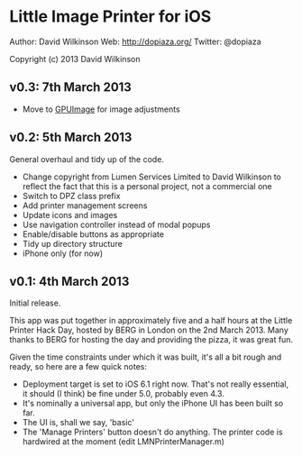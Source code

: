 # Little Image Printer for iOS

Author: David Wilkinson
Web: http://dopiaza.org/
Twitter: @dopiaza

Copyright (c) 2013 David Wilkinson

## v0.3: 7th March 2013

- Move to [GPUImage](https://github.com/BradLarson/GPUImage) for image adjustments

## v0.2: 5th March 2013

General overhaul and tidy up of the code.

- Change copyright from Lumen Services Limited to David Wilkinson to reflect the fact that this is a personal project, not a commercial one
- Switch to DPZ class prefix
- Add printer management screens
- Update icons and images
- Use navigation controller instead of modal popups
- Enable/disable buttons as appropriate
- Tidy up directory structure
- iPhone only (for now)

## v0.1: 4th March 2013

Initial release.

This app was put together in approximately five and a half hours at the Little Printer Hack Day, hosted by BERG in London on the 2nd March 2013. Many thanks to BERG for hosting the day and providing the pizza, it was great fun. 

Given the time constraints under which it was built, it's all a bit rough and ready, so here are a few quick notes:

- Deployment target is set to iOS 6.1 right now. That's not really essential, it should (I think) be fine under 5.0, probably even 4.3.
- It's nominally a universal app, but only the iPhone UI has been built so far.
- The UI is, shall we say, 'basic'
- The 'Manage Printers' button doesn't do anything. The printer code is hardwired at the moment (edit LMNPrinterManager.m)
